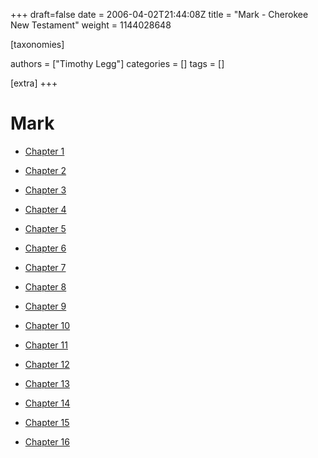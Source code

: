 +++
draft=false
date = 2006-04-02T21:44:08Z
title = "Mark - Cherokee New Testament"
weight = 1144028648

[taxonomies]

authors = ["Timothy Legg"]
categories = []
tags = []

[extra]
+++
# Mark

* [Chapter 1](@/cherokee-new-testament/mark/0201/index.md)

* [Chapter 2](@/cherokee-new-testament/mark/0202/index.md)

* [Chapter 3](@/cherokee-new-testament/mark/0203/index.md)

* [Chapter 4](@/cherokee-new-testament/mark/0204/index.md)

* [Chapter 5](@/cherokee-new-testament/mark/0205/index.md)

* [Chapter 6](@/cherokee-new-testament/mark/0206/index.md)

* [Chapter 7](@/cherokee-new-testament/mark/0207/index.md)

* [Chapter 8](@/cherokee-new-testament/mark/0208/index.md)

* [Chapter 9](@/cherokee-new-testament/mark/0209/index.md)

* [Chapter 10](@/cherokee-new-testament/mark/0210/index.md)

* [Chapter 11](@/cherokee-new-testament/mark/0211/index.md)

* [Chapter 12](@/cherokee-new-testament/mark/0212/index.md)

* [Chapter 13](@/cherokee-new-testament/mark/0213/index.md)

* [Chapter 14](@/cherokee-new-testament/mark/0214/index.md)

* [Chapter 15](@/cherokee-new-testament/mark/0215/index.md)

* [Chapter 16](@/cherokee-new-testament/mark/0216/index.md)

